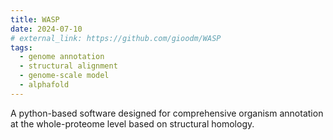 ```yaml
---
title: WASP
date: 2024-07-10
# external_link: https://github.com/gioodm/WASP
tags:
  - genome annotation
  - structural alignment
  - genome-scale model
  - alphafold
---
```


A python-based software designed for comprehensive organism annotation at the whole-proteome level based on structural homology.
